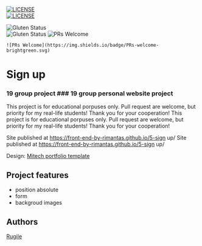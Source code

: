[![LICENSE](https://img.shields.io/badge/license-MIT-blue.svg?style=flat-square)](https://github.com/belauzas/HTML5-website-template/blob/master/LICENSE.md)	
[![LICENSE](https://img.shields.io/badge/license-MIT-blue.svg?style=flat-square)](https://github.com/belauzas/HTML5-website-template/blob/master/LICENSE.md)

![Gluten Status](https://img.shields.io/badge/Gluten-Free-green.svg)	
![Gluten Status](https://img.shields.io/badge/Gluten-Free-green.svg)
![PRs Welcome](https://img.shields.io/badge/PRs-welcome-brightgreen.svg)

	![PRs Welcome](https://img.shields.io/badge/PRs-welcome-brightgreen.svg)

# Sign up
### 19 group project	### 19 group personal website project

This project is for educational porpuses only. Pull request are welcome, but priority for my real-life students! Thank you for your cooperation!	This project is for educational porpuses only. Pull request are welcome, but priority for my real-life students! Thank you for your cooperation!

Site published at https://front-end-by-rimantas.github.io/5-sign up/	Site published at https://front-end-by-rimantas.github.io/5-sign up/

Design: [Mitech portfolio template](https://demo.hasthemes.com/mitech-preview/index-infotechno.html)

## Project features
- position absolute
- form
- backgroud images

## Authors
[Rugile](https://github.com/rudzyl)